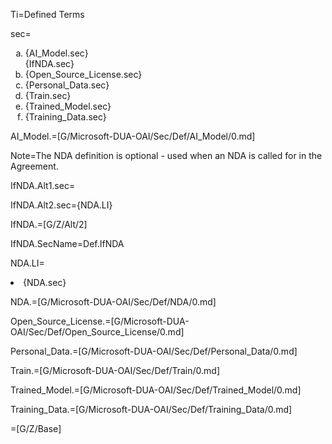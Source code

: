 Ti=Defined Terms

sec=<ol type="a"><li>{AI_Model.sec}</li>{IfNDA.sec}<li>{Open_Source_License.sec}</li><li>{Personal_Data.sec}</li><li>{Train.sec}</li><li>{Trained_Model.sec}</li><li>{Training_Data.sec}</li></ol>

AI_Model.=[G/Microsoft-DUA-OAI/Sec/Def/AI_Model/0.md]

Note=The NDA definition is optional - used when an NDA is called for in the Agreement.
 
IfNDA.Alt1.sec=</i>

IfNDA.Alt2.sec={NDA.LI}

IfNDA.=[G/Z/Alt/2]

IfNDA.SecName=Def.IfNDA

NDA.LI=<li>{NDA.sec}</li>

NDA.=[G/Microsoft-DUA-OAI/Sec/Def/NDA/0.md]

Open_Source_License.=[G/Microsoft-DUA-OAI/Sec/Def/Open_Source_License/0.md]

Personal_Data.=[G/Microsoft-DUA-OAI/Sec/Def/Personal_Data/0.md]

Train.=[G/Microsoft-DUA-OAI/Sec/Def/Train/0.md]

Trained_Model.=[G/Microsoft-DUA-OAI/Sec/Def/Trained_Model/0.md]

Training_Data.=[G/Microsoft-DUA-OAI/Sec/Def/Training_Data/0.md]

=[G/Z/Base]